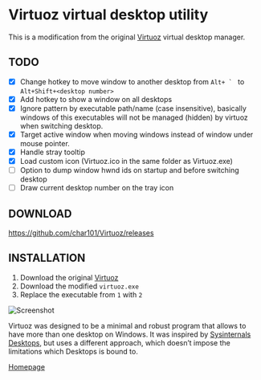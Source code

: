# Virtuoz virtual desktop utility

This is a modification from the original [Virtuoz](https://github.com/RaMMicHaeL/Virtuoz) virtual desktop manager.

## TODO

* [x] Change hotkey to move window to another desktop from ``Alt+ ` `` to
  `Alt+Shift+<desktop number>`
* [x] Add hotkey to show a window on all desktops
* [x] Ignore pattern by executable path/name (case insensitive), basically
  windows of this executables will not be managed (hidden) by virtuoz when
  switching desktop.
* [x] Target active window when moving windows instead of window under mouse
  pointer.
* [x] Handle stray tooltip
* [x] Load custom icon (Virtuoz.ico in the same folder as Virtuoz.exe)
* [ ] Option to dump window hwnd ids on startup and before switching desktop
* [ ] Draw current desktop number on the tray icon

## DOWNLOAD

https://github.com/char101/Virtuoz/releases

## INSTALLATION

1. Download the original [Virtuoz](http://rammichael.com/virtuoz/)
2. Download the modified `virtuoz.exe`
3. Replace the executable from `1` with `2`

![Screenshot](http://rammichael.com/wp-content/uploads/2015/06/Virtuoz.png)

Virtuoz was designed to be a minimal and robust program that allows to have more than one desktop on Windows. It was inspired by [Sysinternals Desktops](https://technet.microsoft.com/en-us/library/cc817881.aspx), but uses a different approach, which doesn’t impose the limitations which Desktops is bound to.

[Homepage](http://rammichael.com/virtuoz)

